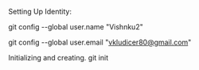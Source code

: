 Setting Up Identity:

git config --global user.name "Vishnku2"

git config --global user.email "vkludicer80@gmail.com"


Initializing and creating.
git init

